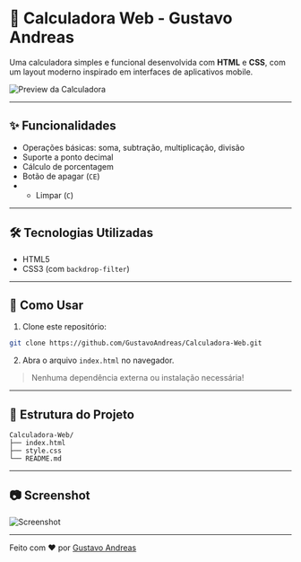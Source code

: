 # 📱 Calculadora Web - Gustavo Andreas

Uma calculadora simples e funcional desenvolvida com **HTML** e **CSS**, com um layout moderno inspirado em interfaces de aplicativos mobile.

![Preview da Calculadora](./screenshot.png)

---

## ✨ Funcionalidades

- Operações básicas: soma, subtração, multiplicação, divisão
- Suporte a ponto decimal
- Cálculo de porcentagem
- Botão de apagar (`CE`)
- - Limpar (`C`)

---

## 🛠️ Tecnologias Utilizadas

- HTML5
- CSS3 (com `backdrop-filter`)

---

## 🚀 Como Usar

1. Clone este repositório:
```bash
git clone https://github.com/GustavoAndreas/Calculadora-Web.git
```

2. Abra o arquivo `index.html` no navegador.

> Nenhuma dependência externa ou instalação necessária!

---

## 📁 Estrutura do Projeto

```
Calculadora-Web/
├── index.html
├── style.css
└── README.md
```
---

## 📷 Screenshot

![Screenshot](./screenshot.png)

---

Feito com ❤️ por [Gustavo Andreas](https://github.com/GustavoAndreas)
